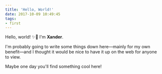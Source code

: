 ```yaml
---
title: 'Hello, World!'
date: 2017-10-09 10:49:45
tags:
- first
---
```

Hello, world! ✨🚀 I'm **Xander**.

I'm probably going to write some things down here—mainly for my own benefit—and I thought it would be nice to have it up on the web for anyone to view.

Maybe one day you'll find something cool here!